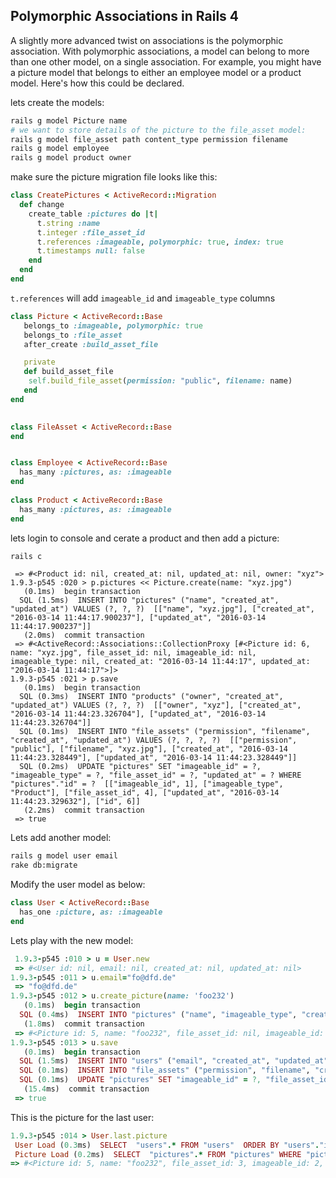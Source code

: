 ## Polymorphic Associations in Rails 4

A slightly more advanced twist on associations is the polymorphic association. With polymorphic associations, a model can belong to more than one other model, on a single association. For example, you might have a picture model that belongs to either an employee model or a product model. Here's how this could be declared.

lets create the models:

```bash
rails g model Picture name
# we want to store details of the picture to the file_asset model:
rails g model file_asset path content_type permission filename
rails g model employee
rails g model product owner

```

make sure the picture migration file looks like this:

```ruby
class CreatePictures < ActiveRecord::Migration
  def change
    create_table :pictures do |t|
      t.string :name
      t.integer :file_asset_id
      t.references :imageable, polymorphic: true, index: true
      t.timestamps null: false
    end
  end
end

```
`t.references` will add `imageable_id` and `imageable_type` columns


```ruby
class Picture < ActiveRecord::Base
   belongs_to :imageable, polymorphic: true
   belongs_to :file_asset
   after_create :build_asset_file

   private
   def build_asset_file
    self.build_file_asset(permission: "public", filename: name)
   end
end
 

class FileAsset < ActiveRecord::Base
end


class Employee < ActiveRecord::Base
  has_many :pictures, as: :imageable
end
 
class Product < ActiveRecord::Base
  has_many :pictures, as: :imageable
end
```

lets login to console and cerate a product and then add a picture:

```bash
rails c
```

```ruby1.9.3-p545 :019 >   p=Product.new(owner: 'xyz')
 => #<Product id: nil, created_at: nil, updated_at: nil, owner: "xyz">
1.9.3-p545 :020 > p.pictures << Picture.create(name: "xyz.jpg")
   (0.1ms)  begin transaction
  SQL (1.5ms)  INSERT INTO "pictures" ("name", "created_at", "updated_at") VALUES (?, ?, ?)  [["name", "xyz.jpg"], ["created_at", "2016-03-14 11:44:17.900237"], ["updated_at", "2016-03-14 11:44:17.900237"]]
   (2.0ms)  commit transaction
 => #<ActiveRecord::Associations::CollectionProxy [#<Picture id: 6, name: "xyz.jpg", file_asset_id: nil, imageable_id: nil, imageable_type: nil, created_at: "2016-03-14 11:44:17", updated_at: "2016-03-14 11:44:17">]>
1.9.3-p545 :021 > p.save
   (0.1ms)  begin transaction
  SQL (0.3ms)  INSERT INTO "products" ("owner", "created_at", "updated_at") VALUES (?, ?, ?)  [["owner", "xyz"], ["created_at", "2016-03-14 11:44:23.326704"], ["updated_at", "2016-03-14 11:44:23.326704"]]
  SQL (0.1ms)  INSERT INTO "file_assets" ("permission", "filename", "created_at", "updated_at") VALUES (?, ?, ?, ?)  [["permission", "public"], ["filename", "xyz.jpg"], ["created_at", "2016-03-14 11:44:23.328449"], ["updated_at", "2016-03-14 11:44:23.328449"]]
  SQL (0.2ms)  UPDATE "pictures" SET "imageable_id" = ?, "imageable_type" = ?, "file_asset_id" = ?, "updated_at" = ? WHERE "pictures"."id" = ?  [["imageable_id", 1], ["imageable_type", "Product"], ["file_asset_id", 4], ["updated_at", "2016-03-14 11:44:23.329632"], ["id", 6]]
   (2.2ms)  commit transaction
 => true
```
Lets add another model:

 ```bash
 rails g model user email
 rake db:migrate
```

Modify the user model as below:

```ruby
class User < ActiveRecord::Base
  has_one :picture, as: :imageable
end

```
Lets play with the new model:

```ruby
 1.9.3-p545 :010 > u = User.new
 => #<User id: nil, email: nil, created_at: nil, updated_at: nil>
1.9.3-p545 :011 > u.email="fo@dfd.de"
 => "fo@dfd.de"
1.9.3-p545 :012 > u.create_picture(name: 'foo232')
   (0.1ms)  begin transaction
  SQL (0.4ms)  INSERT INTO "pictures" ("name", "imageable_type", "created_at", "updated_at") VALUES (?, ?, ?, ?)  [["name", "foo232"], ["imageable_type", "User"], ["created_at", "2016-03-14 11:41:08.124947"], ["updated_at", "2016-03-14 11:41:08.124947"]]
   (1.8ms)  commit transaction
 => #<Picture id: 5, name: "foo232", file_asset_id: nil, imageable_id: nil, imageable_type: "User", created_at: "2016-03-14 11:41:08", updated_at: "2016-03-14 11:41:08">
1.9.3-p545 :013 > u.save
   (0.1ms)  begin transaction
  SQL (1.5ms)  INSERT INTO "users" ("email", "created_at", "updated_at") VALUES (?, ?, ?)  [["email", "fo@dfd.de"], ["created_at", "2016-03-14 11:41:18.275582"], ["updated_at", "2016-03-14 11:41:18.275582"]]
  SQL (0.1ms)  INSERT INTO "file_assets" ("permission", "filename", "created_at", "updated_at") VALUES (?, ?, ?, ?)  [["permission", "public"], ["filename", "foo232"], ["created_at", "2016-03-14 11:41:18.278925"], ["updated_at", "2016-03-14 11:41:18.278925"]]
  SQL (0.1ms)  UPDATE "pictures" SET "imageable_id" = ?, "file_asset_id" = ?, "updated_at" = ? WHERE "pictures"."id" = ?  [["imageable_id", 2], ["file_asset_id", 3], ["updated_at", "2016-03-14 11:41:18.280748"], ["id", 5]]
   (15.4ms)  commit transaction
 => true

 ```
 This is the picture for the last user:

 ```ruby
 1.9.3-p545 :014 > User.last.picture
  User Load (0.3ms)  SELECT  "users".* FROM "users"  ORDER BY "users"."id" DESC LIMIT 1
  Picture Load (0.2ms)  SELECT  "pictures".* FROM "pictures" WHERE "pictures"."imageable_id" = ? AND "pictures"."imageable_type" = ? LIMIT 1  [["imageable_id", 2], ["imageable_type", "User"]]
 => #<Picture id: 5, name: "foo232", file_asset_id: 3, imageable_id: 2, imageable_type: "User", created_at: "2016-03-14 11:41:08", updated_at: "2016-03-14 11:41:18">
 ```
